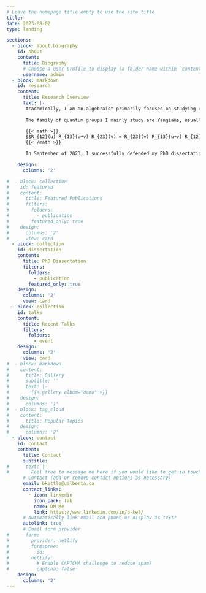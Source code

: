 ```yaml
---
# Leave the homepage title empty to use the site title
title:
date: 2023-08-02
type: landing

sections:
  - block: about.biography
    id: about
    content:
      title: Biography
      # Choose a user profile to display (a folder name within `content/authors/`)
      username: admin
  - block: markdown
    id: research
    content:
      title: Research Overview
      text: |-
       Academically, I am an algebraist primarily focused on studying certain kinds of Hopf algebras known as *quantum groups*. The value of these types of objects are often realized in terms of their representations, where they yield non-trivial solutions to important consistency equations found in quantum physics and statistical mechanics.
       
       The family of quantum groups I mainly study are Yangians, usually denoted {{< math >}}$\operatorname{Y}(\mathfrak{g})${{< /math >}} for a suitable Lie algebra or Lie superalgebra {{< math >}}$\mathfrak{g}${{< /math >}}. At least when {{< math >}}$\mathfrak{g}${{< /math >}} is a finite-dimensional complex simple Lie algebra, it is known that the finite-dimensional irreducible representations of {{< math >}}$\operatorname{Y}(\mathfrak{g})${{< /math >}} yield rational solutions to the Yang-Baxter equation:

       {{< math >}}
       $$R_{12}(u) R_{13}(u+v) R_{23}(v) = R_{23}(v) R_{13}(u+v) R_{12}(u).$$
       {{< /math >}}

       In September of 2023, I successfully defended my PhD dissertation, titled *Orthosymplectic, Periplectic, and Twisted Super Yangians*, wherein several algebraic and representation theoretic results are proven about Yangians based on certain Lie superalgebras. One can access my PhD dissertation via the link available below.

    design:
      columns: '2'

#  - block: collection
#    id: featured
#    content:
#      title: Featured Publications
#      filters:
#        folders:
#          - publication
#        featured_only: true
#    design:
#      columns: '2'
#      view: card
  - block: collection
    id: dissertation
    content:
      title: PhD Dissertation
      filters:
        folders:
          - publication
        featured_only: true
    design:
      columns: '2'
      view: card
  - block: collection
    id: talks
    content:
      title: Recent Talks
      filters:
        folders:
          - event
    design:
      columns: '2'
      view: card
#  - block: markdown
#    content:
#      title: Gallery
#      subtitle: ''
#      text: |-
#        {{< gallery album="demo" >}}
#    design:
#      columns: '1'
#  - block: tag_cloud
#    content:
#      title: Popular Topics
#    design:
#      columns: '2'
  - block: contact
    id: contact
    content:
      title: Contact
      subtitle:
#      text: |-
#        Feel free to message me here if you would like to get in touch.
      # Contact (add or remove contact options as necessary)
      email: bkettle@ualberta.ca
      contact_links:
        - icon: linkedin
          icon_pack: fab
          name: DM Me
          link: https://www.linkedin.com/in/b-ket/
      # Automatically link email and phone or display as text?
      autolink: true
      # Email form provider
#      form:
#        provider: netlify
#        formspree:
#          id:
#        netlify:
#          # Enable CAPTCHA challenge to reduce spam?
#          captcha: false
    design:
      columns: '2'
---
```


